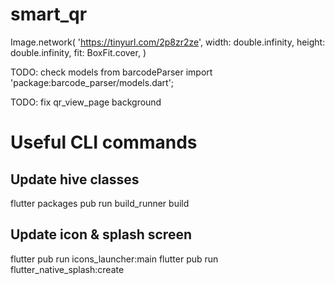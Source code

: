# smart_qr
Image.network(
              'https://tinyurl.com/2p8zr2ze',
              width: double.infinity,
              height: double.infinity,
              fit: BoxFit.cover,
            )

TODO: check models from barcodeParser
import 'package:barcode_parser/models.dart';

TODO: fix qr_view_page background


# Useful CLI commands
## Update hive classes
flutter packages pub run build_runner build
## Update icon & splash screen
flutter pub run icons_launcher:main
flutter pub run flutter_native_splash:create
